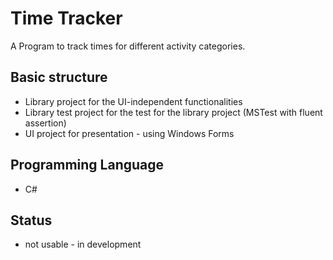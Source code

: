 # Time Tracker
A Program to track times for different activity categories.

## Basic structure
- Library project for the UI-independent functionalities
- Library test project for the test for the library project (MSTest with fluent assertion)
- UI project for presentation - using Windows Forms

## Programming Language
- C#

## Status
- not usable - in development